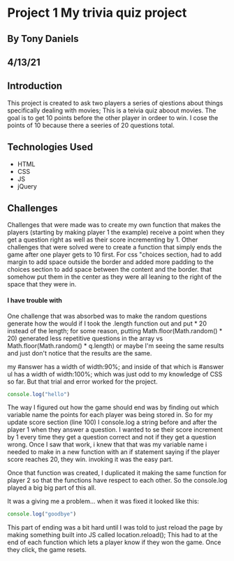 # Project 1 My trivia quiz project 
## By Tony Daniels
## 4/13/21


## Introduction

This project is created to ask two players a series of qiestions about things specifically dealing with movies; This is a teivia quiz aboout movies. The goal is to get 10 points before the other player in ordeer to win. I cose the points of 10 because there a seeries of 20 questions total.

## Technologies Used

- HTML
- CSS
- JS
- jQuery

## Challenges
Challenges that were made was to create my own function that makes the players (starting by making player 1 the example) receive a point when they get a question right as well as their score incrementing by 1. Other challenges that were solved were to create a function that simply ends the game after one player gets to 10 first.
For css "choices section, had to add margin to add space outside the border and added more padding to the choices section to add space between the content and the border. that somehow put them in the center as they were all leaning to the right of the space that they were in.



#### I have trouble with 

One challenge that was absorbed was to make the random questions generate how the would if I took the .length function out and put * 20 instead of the length; for some reason, putting Math.floor(Math.random() * 20) generated less repetitive
questions in the array vs Math.floor(Math.random() * q.length) or maybe I'm seeing the same results and just don't notice that the results are the same.

my #answer has a width of width:90%; and inside of that which is #answer ul has a width of width:100%;  which was just odd to my knowledge of CSS so far. But that trial and error worked for the project.

```js
console.log("hello")
```
The way I figured out how the game should end was by finding out which variable name the points for each player was being stored in. So for my update score section (line 100) I console.log a string before and after the player 1 when they answer a question. I wanted to se their score increment by 1 every time they get a question correct and not if they get a question wrong. Once I saw that work, i knew that that was my variable name i needed to make in a new function with an if statement saying if the player score reaches 20, they win. invoking it was the easy part. 

Once that function was created, I duplicated it making the same function for player 2 so that the functions have respect to each other. So the console.log played a big big part of this all.

It was a giving me a problem... when it was fixed it looked like this:

```js
console.log("goodbye")
```
This part of ending was a bit hard until I was told to just reload the page by making something built into JS called location.reload(); This had to at the end of each function which lets a player know if they won the game. Once they click, the game resets.

